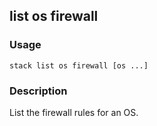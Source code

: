 ## list os firewall

### Usage

`stack list os firewall [os ...]`

### Description

List the firewall rules for an OS.


